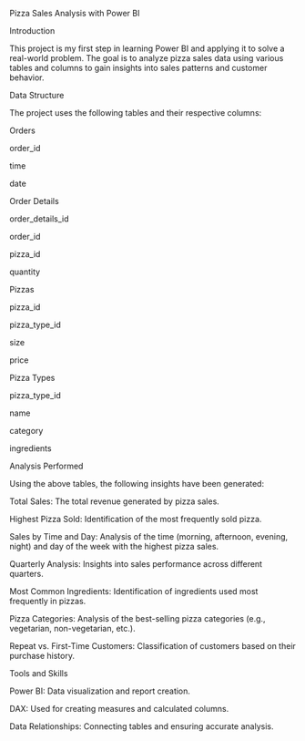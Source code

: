 Pizza Sales Analysis with Power BI

Introduction

This project is my first step in learning Power BI and applying it to solve a real-world problem. The goal is to analyze pizza sales data using various tables and columns to gain insights into sales patterns and customer behavior.

Data Structure

The project uses the following tables and their respective columns:

Orders

order_id

time

date

Order Details

order_details_id

order_id

pizza_id

quantity

Pizzas

pizza_id

pizza_type_id

size

price

Pizza Types

pizza_type_id

name

category

ingredients

Analysis Performed

Using the above tables, the following insights have been generated:

Total Sales: The total revenue generated by pizza sales.

Highest Pizza Sold: Identification of the most frequently sold pizza.

Sales by Time and Day: Analysis of the time (morning, afternoon, evening, night) and day of the week with the highest pizza sales.

Quarterly Analysis: Insights into sales performance across different quarters.

Most Common Ingredients: Identification of ingredients used most frequently in pizzas.

Pizza Categories: Analysis of the best-selling pizza categories (e.g., vegetarian, non-vegetarian, etc.).

Repeat vs. First-Time Customers: Classification of customers based on their purchase history.

Tools and Skills

Power BI: Data visualization and report creation.

DAX: Used for creating measures and calculated columns.

Data Relationships: Connecting tables and ensuring accurate analysis.
